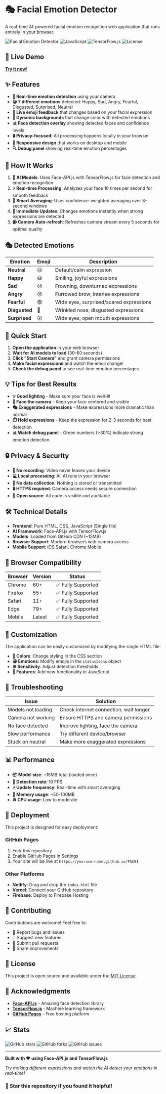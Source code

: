 # 🎭 Facial Emotion Detector

A real-time AI-powered facial emotion recognition web application that runs entirely in your browser.

![Facial Emotion Detector](https://img.shields.io/badge/AI-Emotion%20Detection-blue) ![JavaScript](https://img.shields.io/badge/JavaScript-ES6+-yellow) ![TensorFlow.js](https://img.shields.io/badge/TensorFlow.js-Face%20API-orange) ![License](https://img.shields.io/badge/License-MIT-green)

## 🚀 Live Demo

**[Try it now!](https://whynas.github.io/FACE1)**

## ✨ Features

- **🎯 Real-time emotion detection** using your camera
- **😀 7 different emotions** detected: Happy, Sad, Angry, Fearful, Disgusted, Surprised, Neutral
- **🎨 Live emoji feedback** that changes based on your facial expression
- **🌈 Dynamic backgrounds** that change color with detected emotions
- **📊 Face detection overlay** showing detected faces and confidence levels
- **🔒 Privacy-focused**: All processing happens locally in your browser
- **📱 Responsive design** that works on desktop and mobile
- **🔍 Debug panel** showing real-time emotion percentages

## 🎯 How It Works

1. **🤖 AI Models**: Uses Face-API.js with TensorFlow.js for face detection and emotion recognition
2. **⚡ Real-time Processing**: Analyzes your face 10 times per second for smooth feedback
3. **🧠 Smart Averaging**: Uses confidence-weighted averaging over 3-second windows
4. **🚀 Immediate Updates**: Changes emotions instantly when strong expressions are detected
5. **📹 Camera Auto-refresh**: Refreshes camera stream every 5 seconds for optimal quality

## 🎭 Detected Emotions

| Emotion | Emoji | Description |
|---------|-------|-------------|
| **Neutral** | 😐 | Default/calm expression |
| **Happy** | 😀 | Smiling, joyful expressions |
| **Sad** | 😥 | Frowning, downturned expressions |
| **Angry** | 😠 | Furrowed brow, intense expressions |
| **Fearful** | 😨 | Wide eyes, surprised/scared expressions |
| **Disgusted** | 🤢 | Wrinkled nose, disgusted expressions |
| **Surprised** | 😲 | Wide eyes, open mouth expressions |

## 🚀 Quick Start

1. **Open the application** in your web browser
2. **Wait for AI models to load** (30-60 seconds)
3. **Click "Start Camera"** and grant camera permissions
4. **Make facial expressions** and watch the emoji change!
5. **Check the debug panel** to see real-time emotion percentages

## 💡 Tips for Best Results

- **💡 Good lighting** - Make sure your face is well-lit
- **👤 Face the camera** - Keep your face centered and visible
- **🎭 Exaggerated expressions** - Make expressions more dramatic than normal
- **⏱️ Hold expressions** - Keep the expression for 2-3 seconds for best detection
- **📊 Watch debug panel** - Green numbers (>30%) indicate strong emotion detection

## 🔒 Privacy & Security

- **🚫 No recording**: Video never leaves your device
- **💻 Local processing**: All AI runs in your browser
- **🔐 No data collection**: Nothing is stored or transmitted
- **🔒 HTTPS required**: Camera access needs secure connection
- **📖 Open source**: All code is visible and auditable

## 🛠️ Technical Details

- **Frontend**: Pure HTML, CSS, JavaScript (Single file)
- **AI Framework**: Face-API.js with TensorFlow.js
- **Models**: Loaded from GitHub CDN (~15MB)
- **Browser Support**: Modern browsers with camera access
- **Mobile Support**: iOS Safari, Chrome Mobile

## 📱 Browser Compatibility

| Browser | Version | Status |
|---------|---------|--------|
| Chrome | 60+ | ✅ Fully Supported |
| Firefox | 55+ | ✅ Fully Supported |
| Safari | 11+ | ✅ Fully Supported |
| Edge | 79+ | ✅ Fully Supported |
| Mobile | Latest | ✅ Fully Supported |

## 🎨 Customization

The application can be easily customized by modifying the single HTML file:
- **🎨 Colors**: Change styling in the CSS section
- **😀 Emotions**: Modify emojis in the `statusIcons` object
- **⚙️ Sensitivity**: Adjust detection thresholds
- **🔧 Features**: Add new functionality in JavaScript

## 🐛 Troubleshooting

| Issue | Solution |
|-------|----------|
| Models not loading | Check internet connection, wait longer |
| Camera not working | Ensure HTTPS and camera permissions |
| No face detected | Improve lighting, face the camera |
| Slow performance | Try different device/browser |
| Stuck on neutral | Make more exaggerated expressions |

## 📊 Performance

- **📦 Model size**: ~15MB total (loaded once)
- **🎯 Detection rate**: 10 FPS
- **⚡ Update frequency**: Real-time with smart averaging
- **💾 Memory usage**: ~50-100MB
- **⚙️ CPU usage**: Low to moderate

## 🚀 Deployment

This project is designed for easy deployment:

### GitHub Pages
1. Fork this repository
2. Enable GitHub Pages in Settings
3. Your site will be live at `https://yourusername.github.io/FACE1`

### Other Platforms
- **Netlify**: Drag and drop the `index.html` file
- **Vercel**: Connect your GitHub repository
- **Firebase**: Deploy to Firebase Hosting

## 🤝 Contributing

Contributions are welcome! Feel free to:
- 🐛 Report bugs and issues
- 💡 Suggest new features
- 🔧 Submit pull requests
- 📢 Share improvements

## 📄 License

This project is open source and available under the [MIT License](LICENSE).

## 🙏 Acknowledgments

- **[Face-API.js](https://github.com/justadudewhohacks/face-api.js)** - Amazing face detection library
- **[TensorFlow.js](https://www.tensorflow.org/js)** - Machine learning framework
- **[GitHub Pages](https://pages.github.com/)** - Free hosting platform

## 📈 Stats

![GitHub stars](https://img.shields.io/github/stars/WHYNAS/FACE1?style=social)
![GitHub forks](https://img.shields.io/github/forks/WHYNAS/FACE1?style=social)
![GitHub issues](https://img.shields.io/github/issues/WHYNAS/FACE1)

---

**Built with ❤️ using Face-API.js and TensorFlow.js**

*Try making different expressions and watch the AI detect your emotions in real-time!*

### 🌟 Star this repository if you found it helpful!
